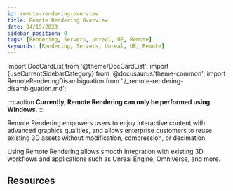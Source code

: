 ```yaml
---
id: remote-rendering-overview
title: Remote Rendering Overview
date: 04/19/2023
sidebar_position: 0
tags: [Rendering, Servers, Unreal, UE, Remote]
keywords: [Rendering, Servers, Unreal, UE, Remote]
---
```


import DocCardList from '@theme/DocCardList';
import {useCurrentSidebarCategory} from '@docusaurus/theme-common';
import RemoteRenderingDisambiguation from './_remote-rendering-disambiguation.md';

:::caution
**Currently, Remote Rendering can only be performed using Windows.**
:::

Remote Rendering empowers users to enjoy interactive content with advanced graphics
qualities, and allows enterprise customers to reuse existing 3D assets without modification,
compression, or decimation.

Using Remote Rendering allows smooth integration with existing 3D workflows and applications
such as Unreal Engine, Omniverse, and more.

<RemoteRenderingDisambiguation />

## Resources

<DocCardList items={useCurrentSidebarCategory().items}/>
